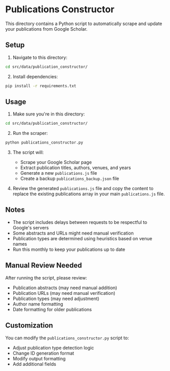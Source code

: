 # Publications Constructor

This directory contains a Python script to automatically scrape and update your publications from Google Scholar.

## Setup

1. Navigate to this directory:
```bash
cd src/data/publication_constructor/
```

2. Install dependencies:
```bash
pip install -r requirements.txt
```

## Usage

1. Make sure you're in this directory:
```bash
cd src/data/publication_constructor/
```

2. Run the scraper:
```bash
python publications_constructor.py
```

3. The script will:
   - Scrape your Google Scholar page
   - Extract publication titles, authors, venues, and years
   - Generate a new `publications.js` file
   - Create a backup `publications_backup.json` file

4. Review the generated `publications.js` file and copy the content to replace the existing publications array in your main `publications.js` file.

## Notes

- The script includes delays between requests to be respectful to Google's servers
- Some abstracts and URLs might need manual verification
- Publication types are determined using heuristics based on venue names
- Run this monthly to keep your publications up to date

## Manual Review Needed

After running the script, please review:
- Publication abstracts (may need manual addition)
- Publication URLs (may need manual verification)
- Publication types (may need adjustment)
- Author name formatting
- Date formatting for older publications

## Customization

You can modify the `publications_constructor.py` script to:
- Adjust publication type detection logic
- Change ID generation format
- Modify output formatting
- Add additional fields